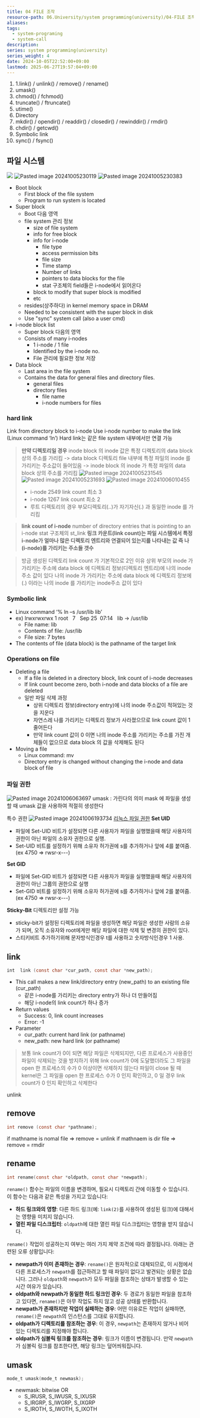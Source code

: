 ```yaml
---
title: 04 FILE 조작
resource-path: 06.University/system programming(university)/04-FILE 조작.md
aliases:
tags:
  - system-programing
  - system-call
description:
series: system programming(university)
series_weight: 4
date: 2024-10-05T22:52:00+09:00
lastmod: 2025-06-27T19:57:04+09:00
---
```

1. 1.link() / unlink() / remove() / rename()
2. umask()
3. chmod() / fchmod()
4. truncate() / ftruncate()
5. utime()
6. Directory
7. mkdir() / opendir() / readdir() / closedir() / rewinddir() / rmdir()
8. chdir() / getcwd()
9. Symbolic link
10. sync() / fsync()

## 파일 시스템

![](../../08.media/20241005225333.png)
![Pasted image 20241005230119](../../08.media/20241005230119.png)
![Pasted image 20241005230383](../../08.media/20241005230383.png)



- Boot block
	- First block of the file system
	- Program to run system is located
- Super block
	- Boot 다음 영역
	- file system 관리 정보
		- size of file system
		- info for free block
		- info for i-node
			- file type
			- access permission bits
			- file size
			- Time stamp
			- Number of links
			- pointers to data blocks for the file
			- stat 구조체의 field들은 i-node에서 읽어온다
		- block to modify that super block is modified
		- etc
	- resides(상주하다) in kernel memory space in DRAM
	- Needed to be consistent with the super block in disk
	- Use "sync" system call (also a user cmd)
- i-node block list
	- Super block 다음의 영역
	- Consists of many i-nodes
		- 1 i-node / 1 file
		- Identified by the i-node no.
		- File 관리에 필요한 정보 저장
- Data block
	- Last area in the file system
	- Contains the data for general files and directory files.
		- general files
		- directory files
			- file name
			- i-node numbers for files
### hard link
Link from directory block to i-node
Use i-node number to make the link (Linux command ‘ln’)
Hard link는 같은 file system 내부에서만 연결 가능

> **만약 디렉토리일 경우**
> inode block 의 inode 값은 특정 디렉토리의 data block 상의 주소를 가리킴
> -> data block 디렉토리 file 내부에 특정 파일의 inode 를 가리키는 주소값이 들어있음
> -> inode block 의 inode 가 특정 파일의  data block 상의 주소를 가리킴
> ![Pasted image 20241005231545](../../08.media/20241005231545.png) ![Pasted image 20241005231693](../../08.media/20241005231693.png)
> ![Pasted image 20241006010455](../../08.media/20241006010455.png)
> - i-node 2549 link count 최소 3
> - i-node 1267 link count 최소 2
> - 루트 디렉토리의 경우 부모디렉토리(..)가 자기자신(.) 과 동일한 inode 를 가리킴

> **link count of i-node**
> number of directory entries that is pointing to an i-node
> stat 구조체의 st_link
> **링크 카운트(link count)는 파일 시스템에서 특정 i-node가 얼마나 많은 디렉토리 엔트리와 연결되어 있는지를 나타내는 값 즉 나(i-node)를 가리키는 주소들 갯수**

> 방금 생성된 디렉토리 link count 가 기본적으로 2인 이유
> 상위 부모의 inode 가 가리키는 주소에 data block 에 디렉토리 정보(디렉토리 엔트리)에 나의 inode주소 값이 있다
> 나의 inode 가 가리키는 주소에 data block 에 디렉토리 정보에 (.) 이라는 나의 inode 를 가리키는 inode주소 값이 있다

### Symbolic link
- Linux command ‘% ln –s /usr/lib lib’
- ex) lrwxrwxrwx 1 root   7   Sep 25  07:14   lib -> /usr/lib
	- File name: lib
	- Contents of file: /usr/lib
	- File size: 7 bytes
- The contents of file (data block) is the pathname of the target link

### Operations on file
- Deleting a file
	- If a file is deleted in a directory block, link count of i-node decreases
	- If link count become zero, both i-node and data blocks of a file are deleted
	- 일반 파일 삭제 과정
		- 상위 디렉토리 정보(directory entry)에 나의 inode 주소값이 적혀있는 것을 지운다
		- 자연스레 나를 가리키는 디렉토리 정보가 사라졌으므로 link count 값이 1 줄어든다
		- 만약 link count 값이 0 이면 나의 inode 주소를 가리키는 주소를 가진 개체들이 없으므로 data block 의 값을 삭제해도 된다
- Moving a file
	- Linux command: mv
	- Directory entry is changed without changing the i-node and data block of file 

### 파일 권한
![Pasted image 20241006063697](../../08.media/20241006063697.png)
umask : 가린다의 의미 mask 에 파일을 생성할 때 umask 값을 사용하여 적절히 생성한다

특수 권한
![Pasted image 20241006193734](../../08.media/20241006193734.png)
[리눅스 파일 권한](../../temp/리눅스%20파일%20권한.md)
**Set UID**
- 파일에 Set-UID 비트가 설정되면 다른 사용자가 파일을 실행했을때 해당 사용자의 권한이 아닌 파일의 소유자 권한으로 실행.
- Set-UID 비트를 설정하기 위해 소유자 허가권에 s를 추가하거나 앞에 4를 붙여줌.
  (ex 4750 => rwsr-x---)

**Set GID**
- 파일에 Set-GID 비트가 설정되면 다른 사용자가 파일을 실행했을때 해당 사용자의 권한이 아닌 그룹의 권한으로 실행
- Set-GID 비트를 설정하기 위해 소유자 허가권에 s를 추가하거나 앞에 2를 붙여줌.
  (ex 4750 => rwsr-x---)

**Sticky-Bit** 디렉토리만 설정 가능
- sticky-bit가 설정된 디렉토리에 파일을 생성하면 해당 파일은 생성한 사람의 소유가 되며, 오직 소유자와 root에게만 해당 파일에 대한 삭제 및 변경의 권한이 있다.
- 스티키비트 추가하기위해 문자방식인경우 t를 사용하고 숫자방식인경우 1 사용.




## link

```c
int  link (const char *cur_path, const char *new_path);
```

- This call makes a new link/directory entry (new_path) to an existing file (cur_path)
	- 같은 i-node를 가리키는 directory entry가 하나 더 만들어짐
	- 해당 i-node의 link count가 하나 증가
- Return values
	- Success: 0, link count increases
	- Error: -1
- Parameter
	- cur_path: current hard link (or pathname)
	- new_path: new hard link (or pathname)

>보통 link count가 0이 되면 해당 파일은 삭제되지만, 다른 프로세스가 사용중인 파일이 삭제되는 것을 방지하기 위해 link count가 0에 도달했더라도 그 파일을 open 한 프로세스의 수가 0 이상이면 삭제하지 않는다
>파일이 close 될 때 kernel은 그 파일을 open 한 프로세스 수가 0 인지 확인하고, 0 일 경우 link count가 0 인지 확인하고 삭제한다

unlink

## remove

```c
int remove (const char *pathname);
```

if mathname is nomal file => remove = unlink
if mathnaem is dir file => remove = rmdir

## rename

```c
int rename(const char *oldpath, const char *newpath);
```

`rename()` 함수는 파일의 이름을 변경하며, 필요시 디렉토리 간에 이동할 수 있습니다. 이 함수는 다음과 같은 특성을 가지고 있습니다:
- **하드 링크와의 영향**: 다른 하드 링크(예: `link(2)`를 사용하여 생성된 링크)에 대해서는 영향을 미치지 않습니다.
- **열린 파일 디스크립터**: `oldpath`에 대한 열린 파일 디스크립터는 영향을 받지 않습니다.

`rename()` 작업이 성공하는지 여부는 여러 가지 제약 조건에 따라 결정됩니다. 아래는 관련된 오류 상황입니다:
- **newpath가 이미 존재하는 경우**: `rename()`은 원자적으로 대체되므로, 이 시점에서 다른 프로세스가 `newpath`를 접근하려고 할 때 파일이 없다고 발견되는 상황은 없습니다. 그러나 `oldpath`와 `newpath`가 모두 파일을 참조하는 상태가 발생할 수 있는 시간 여유가 있습니다.
- **oldpath와 newpath가 동일한 하드 링크인 경우**: 두 경로가 동일한 파일을 참조하고 있다면, `rename()`은 아무 작업도 하지 않고 성공 상태를 반환합니다.
- **newpath가 존재하지만 작업이 실패하는 경우**: 어떤 이유로든 작업이 실패하면, `rename()`은 `newpath`의 인스턴스를 그대로 유지합니다.
- **oldpath가 디렉토리를 참조하는 경우**: 이 경우, `newpath`는 존재하지 않거나 비어 있는 디렉토리를 지정해야 합니다.
- **oldpath가 심볼릭 링크를 참조하는 경우**: 링크가 이름이 변경됩니다. 만약 `newpath`가 심볼릭 링크를 참조한다면, 해당 링크는 덮어씌워집니다.


## umask

```c
mode_t umask(mode_t newmask);
```

- newmask: bitwise OR
	- S_IRUSR, S_IWUSR, S_IXUSR
	- S_IRGRP, S_IWGRP, S_IXGRP
	- S_IROTH, S_IWOTH, S_IXOTH
